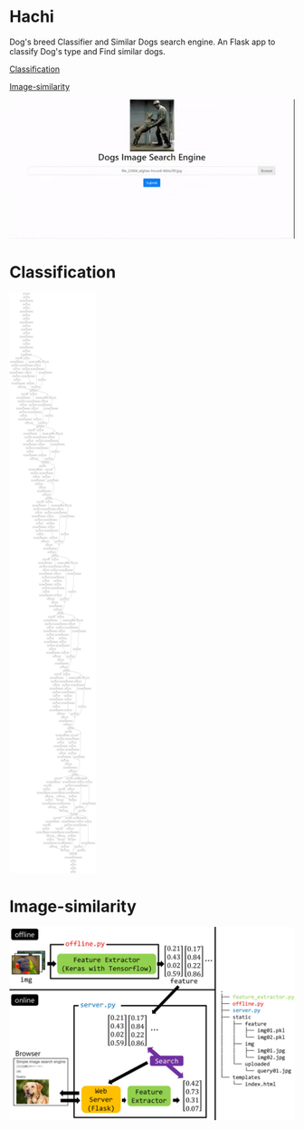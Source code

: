 # Hachi
Dog's breed Classifier and Similar Dogs search engine. An Flask app to classify Dog's type and Find similar dogs.

[Classification](#Classification)

[Image-similarity](#Image-similarity)


![](Result.gif)

# Classification
![](model.png)

## 

# Image-similarity
![](extract.jpg)
